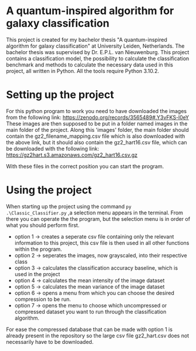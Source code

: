 # A quantum-inspired algorithm for galaxy classification

This project is created for my bachelor thesis "A quantum-inspired algorithm for galaxy classification" at University Leiden, Netherlands. The bachelor thesis was supervised by Dr. E.P.L. van Nieuwenburg.
This project contains a classification model, the possibility to calculate the classification benchmark and methods to calculate the necessary data used in this project, all written in Python. All the tools require Python 3.10.2. 

# Setting up the project
For this python program to work you need to have downloaded the images from the following link: https://zenodo.org/records/3565489#.Y3vFKS-l0eY 
These images are then supposed to be put in a folder named images in the main folder of the project.
Along this 'images' folder, the main folder should contain the gz2_filename_mapping.csv file which is also downloaded with the above link, but it should also contain the gz2_hart16.csv file, which can be downloaded with the following link: https://gz2hart.s3.amazonaws.com/gz2_hart16.csv.gz 

With these files in the correct position you can start the program.

# Using the project
When starting up the project using the command `py .\Classic_Classifier.py` ,a selection menu appears in the terminal. 
From there you can operate the the program, but the selection menu is in order of what you should perform first.
  - option 1 -> creates a seperate csv file containing only the relevant information to this project, this csv file is then used in all other functions within the program.
  - option 2 -> seperates the images, now grayscaled, into their respective class
  - option 3 -> calculates the classification accuracy baseline, which is used in the project
  - option 4 -> calculates the mean intensity of the image dataset
  - option 5 -> calculates the mean variance of the image dataset
  - option 6 -> opens a menu from which you can choose the desired compression to be run.
  - option 7 -> opens the menu to choose which uncompressed or compressed dataset you want to run through the classification algorithm.

For ease the compressed database that can be made with option 1 is already present in the repository so the large csv file gz2_hart.csv does not necessarily have to be downloaded.
